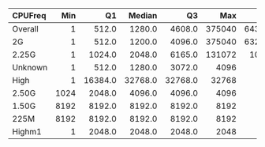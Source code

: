 | CPUFreq   |   Min |      Q1 |   Median |      Q3 |    Max |    Jobs |     Nodeh |   PercentUse |   Users |   Projects |
|:----------|------:|--------:|---------:|--------:|-------:|--------:|----------:|-------------:|--------:|-----------:|
| Overall   |     1 |   512.0 |   1280.0 |  4608.0 | 375040 | 6430590 | 3714900.3 |        100.0 |     934 |        134 |
| 2G        |     1 |   512.0 |   1200.0 |  4096.0 | 375040 | 6326800 | 2813188.1 |         75.7 |     846 |        127 |
| 2.25G     |     1 |  1024.0 |   2048.0 |  6165.0 | 131072 |  102634 |  890277.1 |         24.0 |     140 |         32 |
| Unknown   |     1 |   512.0 |   1280.0 |  3072.0 |   4096 |     704 |   11195.4 |          0.3 |      25 |         14 |
| High      |     1 | 16384.0 |  32768.0 | 32768.0 |  32768 |     153 |     127.0 |          0.0 |       3 |          1 |
| 2.50G     |  1024 |  2048.0 |   4096.0 |  4096.0 |   4096 |       5 |      62.5 |          0.0 |       1 |          1 |
| 1.50G     |  8192 |  8192.0 |   8192.0 |  8192.0 |   8192 |       1 |      20.7 |          0.0 |       1 |          1 |
| 225M      |  8192 |  8192.0 |   8192.0 |  8192.0 |   8192 |       1 |      19.5 |          0.0 |       1 |          1 |
| Highm1    |     1 |  2048.0 |   2048.0 |  2048.0 |   2048 |     292 |      10.1 |          0.0 |       2 |          1 |